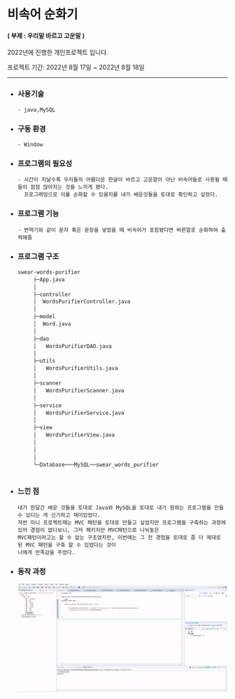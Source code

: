 # 비속어 순화기 
#### ( 부제 : 우리말 바르고 고운말 )
  
  2022년에 진행한 개인프로젝트 입니다.
  
  프로젝트 기간: 2022년 8월 17일 ~ 2022년 8월 18일
    
--------------------------------------------------------------------------------------------------------------------------------------------------- 
 
* ### 사용기술 
  ```
  - java,MySQL
  ```
* ### 구동 환경
  ```
  - Window  
  ```
* ### 프로그램의 필요성  
  ```
  - 시간이 지날수록 우리들의 아름다운 한글이 바르고 고운말이 아닌 비속어들로 사용될 때들이 점점 많아지는 것을 느끼게 됐다.  
    프로그래밍으로 이를 순화할 수 있을지를 내가 배운것들을 토대로 확인하고 싶었다.   
  ```
* ### 프로그램 기능  
  ```
  - 번역기와 같이 문자 혹은 문장을 넣었을 때 비속어가 포함됐다면 바른말로 순화하여 출력해줌    
  ```
* ### 프로그램 구조

    ```bash
    swear-words-purifier
         ├─App.java
         │
         ├─controller
         │  WordsPurifierController.java
         │
         ├─model
         │  Word.java
         │
         ├─dao
         │   WordsPurifierDAO.java
         │
         ├─utils
         │   WordsPurifierUtils.java
         │
         ├─scanner
         │   WordsPurifierScanner.java
         │
         ├─service
         │   WordsPurifierService.java
         │
         ├─view
         │   WordsPurifierView.java
         │
         │
         │
         └─Database───MySQL──swear_words_purifier
            
    ``` 
    
* ### 느낀 점
  ```
  내가 한달간 배운 것들을 토대로 Java와 MySQL을 토대로 내가 원하는 프로그램을 만들 수 있다는 게 신기하고 재미있었다.  
  저번 미니 프로젝트때는 MVC 패턴을 토대로 만들고 싶었지만 프로그램을 구축하는 과정에 있어 경험이 없다보니, 그저 패키지만 MVC패턴으로 나눠놓은
  MVC패턴이라고는 할 수 없는 구조였지만, 이번에는 그 전 경험을 토대로 좀 더 제대로 된 MVC 패턴을 구축 할 수 있었다는 것이 
  나에게 만족감을 주었다.
  ```
* ### 동작 과정
  
  ![image url](https://github.com/12OneTwo12/swear-words-purifier/blob/main/ezgif.com-gif-maker%20(1).gif?raw=true)  
    
